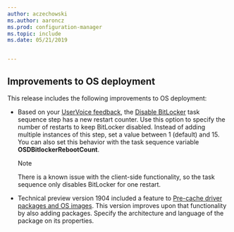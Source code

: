 ```yaml
---
author: aczechowski
ms.author: aaroncz
ms.prod: configuration-manager
ms.topic: include
ms.date: 05/21/2019


---
```


## <a name="bkmk_osd"></a> Improvements to OS deployment

<!--4512937,4224642-->

This release includes the following improvements to OS deployment:

- Based on your [UserVoice feedback](https://configurationmanager.uservoice.com/forums/300492-ideas/suggestions/18951715-add-reboot-count-functionality-to-the-disable-bitl), the [Disable BitLocker](../../../../../osd/understand/task-sequence-steps.md#BKMK_DisableBitLocker) task sequence step has a new restart counter. Use this option to specify the number of restarts to keep BitLocker disabled. Instead of adding multiple instances of this step, set a value between 1 (default) and 15. You can also set this behavior with the task sequence variable **OSDBitlockerRebootCount**.

    > [!Note]  
    > There is a known issue with the client-side functionality, so the task sequence only disables BitLocker for one restart.  

- Technical preview version 1904 included a feature to [Pre-cache driver packages and OS images](../../technical-preview-1904.md#bkmk_precache). This version improves upon that functionality by also adding packages. Specify the architecture and language of the package on its properties.
